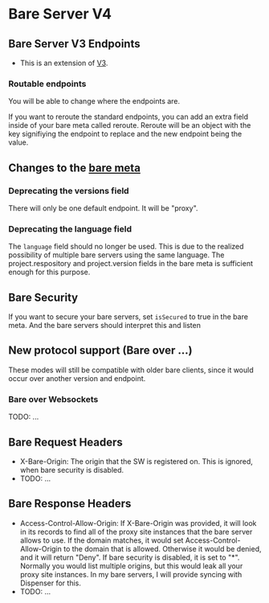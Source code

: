 # Bare Server V4

## Bare Server V3 Endpoints

- This is an extension of [V3](./BareServerV3.md).

### Routable endpoints

You will be able to change where the endpoints are.

If you want to reroute the standard endpoints, you can add an extra field inside of your bare meta called reroute. Reroute will be an object with the key signifiying the endpoint to replace and the new endpoint being the value.

## Changes to the [bare meta](./BareServer.md#request-server-info)

### Deprecating the versions field

There will only be one default endpoint. It will be "proxy".

### Deprecating the language field

The `language` field should no longer be used. This is due to the realized possibility of multiple bare servers using the same language. The project.respository and project.version fields in the bare meta is sufficient enough for this purpose.

## Bare Security

If you want to secure your bare servers, set `isSecured` to true in the bare meta. And the bare servers should interpret this and listen

## New protocol support (Bare over ...)

These modes will still be compatible with older bare clients, since it would occur over another version and endpoint.

### Bare over Websockets

TODO: ...

## Bare Request Headers

- X-Bare-Origin: The origin that the SW is registered on. This is ignored, when bare security is disabled.
- TODO: ...

## Bare Response Headers

- Access-Control-Allow-Origin: If X-Bare-Origin was provided, it will look in its records to find all of the proxy site instances that the bare server allows to use. If the domain matches, it would set Access-Control-Allow-Origin to the domain that is allowed. Otherwise it would be denied, and it will return "Deny". If bare security is disabled, it is set to "\*". Normally you would list multiple origins, but this would leak all your proxy site instances. In my bare servers, I will provide syncing with Dispenser for this.
- TODO: ...
